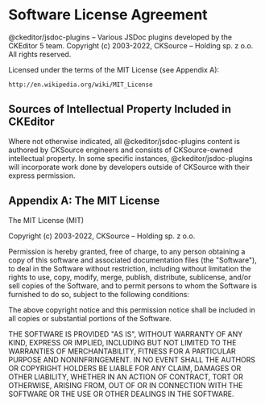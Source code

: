 Software License Agreement
==========================

@ckeditor/jsdoc-plugins – Various JSDoc plugins developed by the CKEditor 5 team.
Copyright (c) 2003-2022, CKSource – Holding sp. z o.o. All rights reserved.

Licensed under the terms of the MIT License (see Appendix A):

	http://en.wikipedia.org/wiki/MIT_License

Sources of Intellectual Property Included in CKEditor
-----------------------------------------------------

Where not otherwise indicated, all @ckeditor/jsdoc-plugins content is authored by CKSource engineers and consists of CKSource-owned intellectual property. In some specific instances, @ckeditor/jsdoc-plugins will incorporate work done by developers outside of CKSource with their express permission.

Appendix A: The MIT License
---------------------------

The MIT License (MIT)

Copyright (c) 2003-2022, CKSource – Holding sp. z o.o.

Permission is hereby granted, free of charge, to any person obtaining a copy
of this software and associated documentation files (the "Software"), to deal
in the Software without restriction, including without limitation the rights
to use, copy, modify, merge, publish, distribute, sublicense, and/or sell
copies of the Software, and to permit persons to whom the Software is
furnished to do so, subject to the following conditions:

The above copyright notice and this permission notice shall be included in
all copies or substantial portions of the Software.

THE SOFTWARE IS PROVIDED "AS IS", WITHOUT WARRANTY OF ANY KIND, EXPRESS OR
IMPLIED, INCLUDING BUT NOT LIMITED TO THE WARRANTIES OF MERCHANTABILITY,
FITNESS FOR A PARTICULAR PURPOSE AND NONINFRINGEMENT. IN NO EVENT SHALL THE
AUTHORS OR COPYRIGHT HOLDERS BE LIABLE FOR ANY CLAIM, DAMAGES OR OTHER
LIABILITY, WHETHER IN AN ACTION OF CONTRACT, TORT OR OTHERWISE, ARISING FROM,
OUT OF OR IN CONNECTION WITH THE SOFTWARE OR THE USE OR OTHER DEALINGS IN
THE SOFTWARE.
